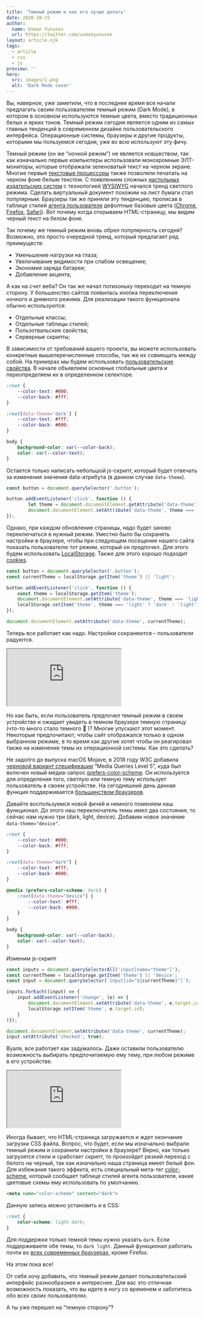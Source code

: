 ```yaml
---
title: 'Темный режим и как его лучше делать'
date: 2020-10-15
author:
  name: Usman Yunusov
  url: https://twitter.com/usmanyunusov
layout: article.njk
tags:
  - article
  - css
  - js
preview: ''
hero:
  src: images/1.png
  alt: 'Dark Mode cover'
---
```


Вы, наверное, уже заметили, что в последнее время все начали предлагать своим пользователям темный режим (Dark Mode), в котором в основном используются темные цвета, вместо традиционных белых и ярких тонов. Темный режим сегодня является одним из самых главных тенденций в современном дизайне пользовательского интерфейса. Операционные системы, браузеры и другие продукты, которыми мы пользуемся сегодня, уже во всю используют эту фичу.

Темный режим (он же “ночной режим”) не является новшеством, так как изначально первые компьютеры использовали монохромные ЭЛТ-мониторы, которые отображали зеленоватый текст на черном экране. Многие первые [текстовые процессоры](https://ru.wikipedia.org/wiki/%D0%A2%D0%B5%D0%BA%D1%81%D1%82%D0%BE%D0%B2%D1%8B%D0%B9_%D0%BF%D1%80%D0%BE%D1%86%D0%B5%D1%81%D1%81%D0%BE%D1%80) также позволяли печатать на черном фоне белым текстом. С появлением сложных [настольных издательских систем](https://ru.wikipedia.org/wiki/%D0%9D%D0%B0%D1%81%D1%82%D0%BE%D0%BB%D1%8C%D0%BD%D0%B0%D1%8F_%D0%B8%D0%B7%D0%B4%D0%B0%D1%82%D0%B5%D0%BB%D1%8C%D1%81%D0%BA%D0%B0%D1%8F_%D1%81%D0%B8%D1%81%D1%82%D0%B5%D0%BC%D0%B0) с технологией [WYSIWYG](https://ru.wikipedia.org/wiki/WYSIWYG.) начался тренд светлого режима. Сделать виртуальный документ похожим на лист бумаги стал популярным. Браузеры так же приняли эту тенденцию, прописав в таблице стилей [агента пользователя](https://developer.mozilla.org/ru/docs/%D0%A1%D0%BB%D0%BE%D0%B2%D0%B0%D1%80%D1%8C/User_agent) дефолтные базовые цвета ([Chrome](https://chromium.googlesource.com/chromium/blink/+/master/Source/core/css/html.css), [Firefox](https://dxr.mozilla.org/mozilla-central/source/layout/style/res/html.css), [Safari](https://trac.webkit.org/browser/trunk/Source/WebCore/css/html.css)). Вот почему когда открываем HTML-страницу, мы видим черный текст на белом фоне.

Так почему же темный режим вновь обрел популярность сегодня? Возможно, это просто очередной тренд, который предлагает ряд преимуществ:

- Уменьшение нагрузки на глаза;
- Увеличивание видимости при слабом освещение;
- Экономия заряда батареи;
- Добавление акцента;

А как на счет веба? Он так же начал потихоньку переходит на темную сторону. У большенство сайтов появилась кнопка переключения ночного и дневного режима. Для реализации такого функционала обычно используются: 

- Отдельные классы;
- Отдельные таблицы стилей;
- Пользотвальские свойства;
- Серверные скрипты;

В зависимости от требований вашего проекта, вы можете использовать конкретные вышеперечисленные способы, так же их совмещать между собой. На примерах мы будем использовать [пользовательские свойства](https://www.w3.org/TR/css-variables-1/). В начале объявляем основные глобальные цвета и переопределяем их в определенном селекторе.

```css
:root {
	--color-text: #000;
	--color-back: #fff;
}

:root[data-theme='dark'] {
	--color-text: #fff;
	--color-back: #000;
}

body {
	background-color: var(--color-back);
	color: var(--color-text);
}
```

Остается только написать небольшой js-скрипт, который будет отвечать за изменения значения data-атрибута (в данном случае `data-theme`).

```js
const button = document.querySelector('.button');

button.addEventListener('click', function () {
		let theme = document.documentElement.getAttribute('data-theme');
		document.documentElement.setAttribute('data-theme', theme === 'dark' ? 'light' : 'dark');
});
```

Однако, при каждом обновление страницы, надо будет заново переключаться в нужный режим. Уместно было бы сохранять настройки в браузере, чтобы при следующем посещение нашего сайта показать пользователю тот режим, который он предпочел. Для этого будем использовать [LocalStorage](https://developer.mozilla.org/ru/docs/Web/API/Window/localStorage). Также для этого хорошо подходит [сookies](https://ru.wikipedia.org/wiki/Cookie).

```js
const button = document.querySelector('.button');
const currentTheme = localStorage.getItem('theme') || 'light';

button.addEventListener('click', function () {
    const theme = localStorage.getItem('theme'); 
    document.documentElement.setAttribute('data-theme', theme === 'light' ? 'dark' : 'light');
    localStorage.setItem('theme', theme === 'light' ? 'dark' : 'light');
});

document.documentElement.setAttribute('data-theme', currentTheme);
```

Теперь все работает как надо. Настройки сохраняются – пользователи радуются.

<iframe src="https://codepen.io/usmanyunusov/embed/preview/Exyagjv" title="Пример работы на CodePen."></iframe>

Но как быть, если пользователь предпочел темный режим в своем устройстве и ожидает увидеть в темном браузере темную страницу (что-то много стало темного 🙂 )? Многие упускают этот момент. Некоторые предпочитают, чтобы сайт отображался только в одном выбранном режиме, в то время как другие хотят чтобы он реагировал также на изменение темы их операционной системы. Как это сделать?

Не задолго до выпуска macOS Mojave, в 2018 году W3C добавила [черновой вариант спецификации](https://github.com/w3c/csswg-drafts/commit/bc456b739e20ad55b4cfa2684277fc646c4a0afc#diff-991dd8d5d2f1acaf819b5c26d8b3f99eR660) “Media Queries Level 5”, куда был включен новый медиа-запрос [prefers-color-scheme](https://www.w3.org/TR/mediaqueries-5/#prefers-color-scheme). Он используется для определения того, светлую или темную тему использует пользователь в своем устройстве. На сегодняшний день данная функция поддерживается [большинством браузеров](https://caniuse.com/?search=prefers-color-scheme).

Давайте воспользуемся новой фичей и немного поменяем наш функционал. До этого наш переключатель темы имел два состояния, то сейчас нам нужно три (dark, light, device). Добавим новое значение `data-theme="device"`.

```css
:root {
    --color-text: #000;
    --color-back: #fff;
}

:root[data-theme="dark"] {
    --color-text: #fff;
    --color-back: #000;
}

@media (prefers-color-scheme: dark) {
    :root[data-theme="device"] {
        --color-text: #fff;
        --color-back: #000;
    }
}

body {
    background-color: var(--color-back);
    color: var(--color-text);
}
```

Изменим js-скрипт

```js
const inputs = document.querySelectorAll('input[name="theme"]');
const currentTheme = localStorage.getItem('theme') || 'device';
const input = document.querySelector(`input[id="${currentTheme}"]`);

inputs.forEach((input) => {
	input.addEventListener('change', (e) => {
		document.documentElement.setAttribute('data-theme', e.target.id);
		localStorage.setItem('theme', e.target.id);
	}
)});

document.documentElement.setAttribute('data-theme', currentTheme);
input.setAttribute('checked', true);
```

Вуаля, все работает как задумалось. Даже оставили пользователю возможность выбирать предпочитаемую ему тему, при любом режиме в его устройстве.

<iframe src="https://codepen.io/usmanyunusov/embed/preview/JjKoRWv" title="Пример работы на CodePen."></iframe>

Иногда бывает, что HTML-страница загружается и ждет окончание загрузки CSS файла. Вопрос, что будет, если мы изначально выбрали темный режим и сохранили настройки в браузере? Верно, как только загрузятся стили и сработает скрипт, то произойдет резкий переход с белого на черный, так как изначально наша страница имеет белый фон. Для избежания такого эффекта, есть специальный мета-тег [color-scheme](https://www.w3.org/TR/css-color-adjust-1/#color-scheme-prop), который сообщает таблице стилей агента пользователя, какие цветовые схемы ему использовать по умолчанию.

```html
<meta name="color-scheme" content="dark">
```

Данную запись можно установить и в CSS:

```css
:root {
	color-scheme: light dark;
}
```

Для поддержки только темной темы нужно указать `dark`. Если поддерживаете обе темы, то `dark light`.  Данный функционал работать почти во [всех современных браузерах](https://caniuse.com/?search=name%3A%20color-scheme), кроме Firefox.

На этом пока все!

От себя хочу добавить, что темный режим делает пользовательский интерфейс разнообразнее и интереснее. Для вас это отличная возможность показать, что вы идете в ногу со временем и заботитесь обо всех своих пользователях.

А ты уже перешел на “темную сторону”?
